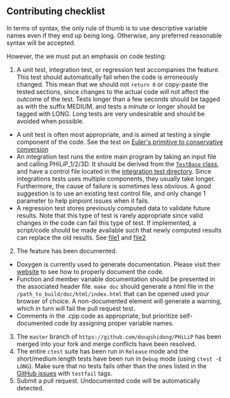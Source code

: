 
## Contributing checklist

In terms of syntax, the only rule of thumb is to use descriptive variable names even if they end up being long. Otherwise, any preferred reasonable syntax will be accepted.

However, the we must put an emphasis on code testing:

1. A unit test, integration test, or regression test accompanies the feature. 
This test should automatically fail when the code is erroneously changed.
This mean that we should not `return 0` or copy-paste the tested sections, since changes to the actual code will not affect the outcome of the test.
Tests longer than a few seconds should be tagged as with the suffix MEDIUM, and tests a minute or longer should be tagged with LONG. Long tests are very undesirable and should be avoided when possible.
  * A unit test is often most appropriate, and is aimed at testing a single component of the code. See the test on [Euler's primitive to conservative conversion](https://github.com/dougshidong/PHiLiP/blob/master/tests/unit_tests/euler_unit_test/euler_convert_primitive_conservative.cpp)
  * An integration test runs the entire main program by taking an input file and calling PHiLiP_1/2/3D. It should be derived from the [`TestBase` class](https://github.com/dougshidong/PHiLiP/blob/master/src/testing/tests.h), and have a control file located in the [integration test directory](https://github.com/dougshidong/PHiLiP/tree/master/tests/integration_tests_control_files). Since integrations tests uses multiple components, they usually take longer. Furthermore, the cause of failure is sometimes less obvious. A good suggestion is to use an existing test control file, and only change 1 parameter to help pinpoint issues when it fails.
   * A regression test stores previously computed data to validate future results. Note that this type of test is rarely appropriate since valid changes in the code can fail this type of test. If implemented, a script/code should be made available such that newly computed results can replace the old results. See [file1](https://github.com/dougshidong/PHiLiP/blob/master/tests/unit_tests/regression/jacobian_matrix_regression.cpp) and [file2](https://github.com/dougshidong/PHiLiP/blob/master/tests/unit_tests/regression/matrix_data/copy_matrices.sh)
2. The feature has been documented.
  * Doxygen is currently used to generate documentation. Please visit their [website](http://www.doxygen.nl/manual/docblocks.html) to see how to properly document the code.
  * Function and member variable documentation should be presented in the associated header file. `make doc` should generate a html file in the `/path_to_build/doc/html/index.html` that can be opened used your browser of choice. A non-documented element will generate a warning, which in turn will fail the pull request test.
  * Comments in the .cpp code as appropriate, but prioritize self-documented code by assigning proper variable names.
3. The `master` branch of `https://github.com/dougshidong/PHiLiP` has been merged into your fork and merge conflicts have been resolved.
4. The entire `ctest` suite has been run in `Release` mode and the short/medium length tests have been run in `Debug` mode (using `ctest -E LONG`). Make sure that no tests fails other than the ones listed in the [GitHub issues](https://github.com/dougshidong/PHiLiP/issues?q=is%3Aissue+is%3Aopen+label%3Atestfail) with `testfail` tags.
5. Submit a pull request. Undocumented code will be automatically detected.